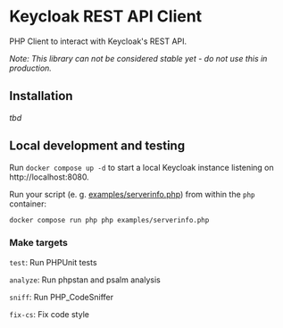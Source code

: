 # Keycloak REST API Client
PHP Client to interact with Keycloak's REST API.

_Note: This library can not be considered stable yet - do not use this in production._

## Installation
*tbd*

## Local development and testing
Run `docker compose up -d` to start a local Keycloak instance listening on http://localhost:8080.

Run your script (e. g. [examples/serverinfo.php](examples/serverinfo.php)) from within the `php` container:
```bash
docker compose run php php examples/serverinfo.php
```

### Make targets
`test`: Run PHPUnit tests

`analyze`: Run phpstan and psalm analysis

`sniff`: Run PHP_CodeSniffer

`fix-cs`: Fix code style